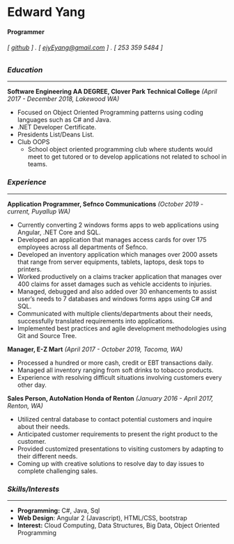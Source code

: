 

<!--
**Ejyeyang/Ejyeyang** is a ✨ _special_ ✨ repository because its `README.md` (this file) appears on your GitHub profile.
### Hi there 👋
Here are some ideas to get you started:

- 🔭 I’m currently working on ...
- 🌱 I’m currently learning ...
- 👯 I’m looking to collaborate on ...
- 🤔 I’m looking for help with ...
- 💬 Ask me about ...
- 📫 How to reach me: ...
- 😄 Pronouns: ...
- ⚡ Fun fact: ...
-->

Edward Yang
===========

#### Programmer 
###### [ [github](https://github.com/Ejyeyang) ] . [ ejyEyang@gmail.com ] . [ 253 359 5484 ]

### _Education_
-- -- 
**Software Engineering AA DEGREE, Clover Park Technical College** _(April 2017 - December 2018, Lakewood WA)_

- Focused on Object Oriented Programming patterns using coding languages such as C# and Java.
- .NET Developer Certificate. 
- Presidents List/Deans List.
- Club OOPS
  - School object oriented programming club where students would meet to get tutored or to develop applications not related to school in teams.


### _Experience_
-- -- 
**Application Programmer, Sefnco Communications** _(October 2019 - current, Puyallup WA)_

- Currently converting 2 windows forms apps to web applications using Angular, .NET Core and SQL. 
- Developed an application that manages access cards for over 175 employees across all departments of Sefnco. 
- Developed an inventory application which manages over 2000 assets that range from server equipments, tablets,   laptops, desk tops to printers. 
- Worked productively on a claims tracker application that manages over 400 claims for asset damages such as vehicle accidents to injuries. 
- Managed, debugged and also added over 30 enhancements to assist user’s needs to 7 databases and windows forms apps using C# and SQL.
- Communicated with multiple clients/departments about their needs, successfully translated requirements into applications.
- Implemented best practices and agile development methodologies using Git and Source Tree.

**Manager, E-Z Mart** _(April 2017 - October 2019, Tacoma, WA)_

- Processed a hundred or more cash, credit or EBT transactions daily. 
- Managed all inventory ranging from soft drinks to tobacco products. 
- Experience with resolving difficult situations involving customers every other day.

**Sales Person, AutoNation Honda of Renton** _(January 2016 - April 2017, Renton, WA)_

- Utilized central database to contact potential customers and inquire about their needs.
- Anticipated customer requirements to present the right product to the customer.
- Provided customized presentations to visiting customers by adapting to their different needs.
- Coming up with creative solutions to resolve day to day issues to complete challenging sales.

### _Skills/Interests_
-- -- 
- **Programming:** C#, Java, Sql
- **Web Design**: Angular 2 (Javascript), HTML/CSS, bootstrap
- **Interest:** Cloud Computing, Data Structures, Big Data, Object Oriented Programming
